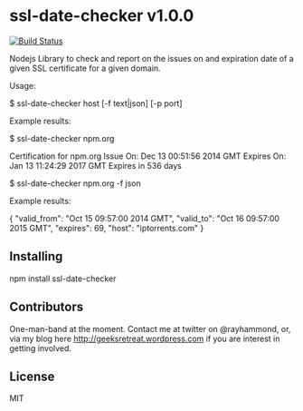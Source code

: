 # ssl-date-checker v1.0.0

[![Build Status](https://travis-ci.org/rheh/ssl-date-checker.svg?branch=master)](https://travis-ci.org/rheh/ssl-date-checker)

Nodejs Library to check and report on the issues on and expiration date of a given SSL certificate for a given domain.

Usage:

$ ssl-date-checker host [-f text|json] [-p port]

Example results:

$ ssl-date-checker npm.org

Certification for npm.org
Issue On: Dec 13 00:51:56 2014 GMT
Expires On: Jan 13 11:24:29 2017 GMT
Expires in 536 days

$ ssl-date-checker npm.org -f json

Example results:

{
    "valid_from": "Oct 15 09:57:00 2014 GMT",
    "valid_to": "Oct 16 09:57:00 2015 GMT",
    "expires": 69,
    "host": "iptorrents.com"
}

## Installing

npm install ssl-date-checker

## Contributors

One-man-band at the moment.  Contact me at twitter on @rayhammond, or, via my blog here http://geeksretreat.wordpress.com if you are interest in getting involved.

## License

MIT
